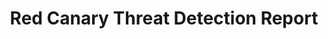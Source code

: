 ---
title: Red Canary Threat Detection Report
description: See the top MITRE ATT&CK® techniques we observed in confirmed cyber threats across the Red Canary customer base in 2022.
url: https://redcanary.com/threat-detection-report/techniques/
image:
    # url: '/assets/images/cafe.png'
    # alt: 'Cafe'
tags: ['threat-intelligence']
pubDate: 2023-11-13
draft: false
---
